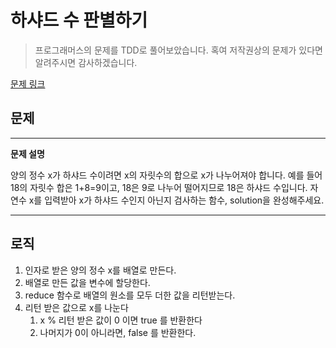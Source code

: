# **하샤드 수 판별하기**
> 프로그래머스의 문제를 TDD로 풀어보았습니다. 혹여 저작권상의 문제가 있다면 알려주시면 감사하겠습니다.

[문제 링크](https://programmers.co.kr/learn/courses/30/lessons/12947)

## **문제**
---
**문제 설명**

양의 정수 x가 하샤드 수이려면 x의 자릿수의 합으로 x가 나누어져야 합니다. 
예를 들어 18의 자릿수 합은 1+8=9이고, 18은 9로 나누어 떨어지므로 18은 하샤드 수입니다. 
자연수 x를 입력받아 x가 하샤드 수인지 아닌지 검사하는 함수, solution을 완성해주세요.

---
## **로직**
1. 인자로 받은 양의 정수 x를 배열로 만든다.
2. 배열로 만든 값을 변수에 할당한다.
3. reduce 함수로 배열의 원소를 모두 더한 값을 리턴받는다.
4. 리턴 받은 값으로 x를 나눈다
   1. x % 리턴 받은 값이 0 이면 true 를 반환한다
   2. 나머지가 0이 아니라면, false 를 반환한다.